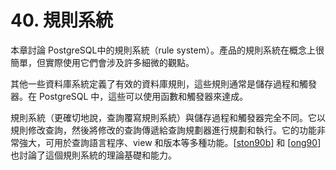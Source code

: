 # 40. 規則系統

本章討論 PostgreSQL中的規則系統（rule system）。產品的規則系統在概念上很簡單，但實際使用它們會涉及許多細微的觀點。

其他一些資料庫系統定義了有效的資料庫規則，這些規則通常是儲存過程和觸發器。在 PostgreSQL 中，這些可以使用函數和觸發器來達成。

規則系統（更確切地說，查詢覆寫規則系統）與儲存過程和觸發器完全不同。它以規則修改查詢，然後將修改的查詢傳遞給查詢規劃器進行規劃和執行。它的功能非常強大，可用於查詢語言程序、view 和版本等多種功能。\[[ston90b](../../can-kao-shu-mu.md)\] 和 \[[ong90](../../can-kao-shu-mu.md)\] 也討論了這個規則系統的理論基礎和能力。

